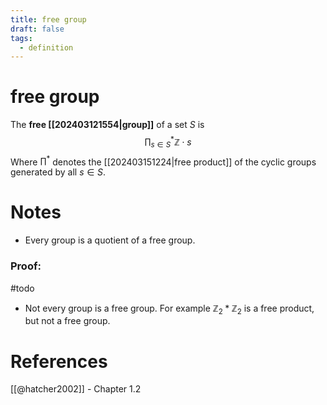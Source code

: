```yaml
---
title: free group
draft: false
tags:
  - definition
---
```

# free group
The **free [[202403121554|group]]** of a set $S$ is 
$$
{\prod_{s\in S}}^* \mathbb{Z}\cdot s
$$
Where ${\prod}^*$ denotes the [[202403151224|free product]] of the cyclic groups generated by all $s \in S$. 

# Notes
- Every group is a quotient of a free group. 
### Proof:
#todo 

- Not every group is a free group. For example $\mathbb{Z}_2 * \mathbb{Z}_2$ is a free product, but not a free group. 

# References
[[@hatcher2002]] - Chapter 1.2